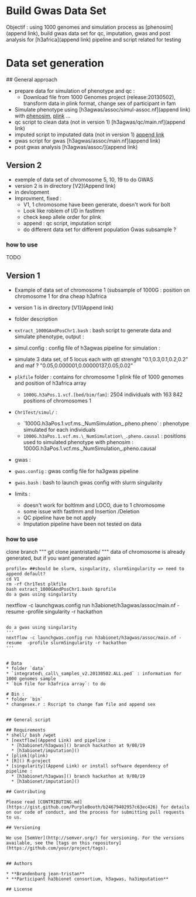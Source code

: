 # Build Gwas Data Set
Objectif : using 1000 genomes and simulation process as [phenosim](append link), build gwas data set for qc, imputation, gwas and post analysis for [h3africa](append link) pipeline and script related for testing 
# Data set generation 
## General approach 
  * prepare data for simulation of phenotype and qc : 
    * Download file from 1000 Genomes project (release:20130502), transform data in plink format, change sex of participant in fam
  * Simulate phenotype using [h3agwas/assoc/simul-assoc.nf](append link) with [phenosim](), [plink]() ...
  * qc script to clean data (not in version 1) [h3agwas/qc/main.nf](append link)
  * imputed script to imputated data (not in version 1) [append link]()
  * gwas script for gwas  [h3agwas/assoc/main.nf](append link)
  * post gwas analysis [h3agwas/assoc/](append link)

## Version 2 
  * exemple of data set of chromosome 5, 10, 19 to do GWAS
  * version 2 is in directory [V2](Append link) 
  * in devlopment 
  * Improvment, fixed  :
      * V1, 1 chromosome have been generate,  doesn't work for bolt 
      * Look like roblem of I/D in fastlmm
      * check keep allele order for plink
      * append  : qc script, imputation script
      * do different data set for different population Gwas subsample ?
### how to use
TODO
## Version 1 
* Example of data set of chromosome 1 (subsample of 1000G : position on chromosome 1 for dna cheap h3africa 
* version 1 is in directory [V1](Append link) 
* folder description 
 * `extract_1000GAndPosChr1.bash`  : bash script to generate data and simulate phenotype, output :
  * simul.config : config file of h3agwas pipeline for simulation :
   * simulate 3 data set, of 5 locus each with qtl strenght "0.1,0.3,0.1,0.2,0.2" and maf ? "0.05,0.000001,0.00000137,0.05,0.02"
  * `plkfile` folder : contains for chromosome 1 plink file of 1000 genomes and position of h3africa array 
    * `1000G.h3aPos.1.vcf.[bed/bim/fam]`: 2504 individuals with 163 842 positions of chromosomes 1
  * `Chr1Test/simul/` :
    * ̀ 1000G.h3aPos.1.vcf.ms.\_NumSimulation\_.pheno.pheno` : phenotype simulated for each individuals
    * `1000G.h3aPos.1.vcf.ms.\_NumSimulation\_.pheno.causal` : positions used to simulated phenotype with phenosim : 1000G.h3aPos.1.vcf.ms.\_NumSimulation\_.pheno.causal
* gwas : 
 * `gwas.config` : gwas config file for ha3gwas pipeline 
 * `gwas.bash` : bash to launch gwas config with slurm singularity

* limits :
  * doesn't work for boltlmm and LOCO, due to 1 chromosome
  * some issue with fastlmm and Insertion /Deletion 
  * QC pipeline have be not apply
  * Imputation pipeline have been not tested on data

### how to use 
clone branch
"""
git clone jeantristanb/
"""
data of chromosome is already generated, but if you want generated again
```
profile= ##should be slurm, singularity, slurmSingularity => need to append default?
cd V1
rm -rf Chr1Test plkfile
bash extract_1000GAndPosChr1.bash $profile
do a gwas using singularity
```
nextflow -c launchgwas.config run h3abionet/h3agwas/assoc/main.nf -resume  -profile singularity -r hackathon
```

do a gwas using singularity
'''
nextflow -c launchgwas.config run h3abionet/h3agwas/assoc/main.nf -resume  -profile slurmSingularity -r hackathon
'''


# Data
* folder `data`
* ̀ integrated\_call\_samples_v2.20130502.ALL.ped` : information for 1000 genomes sample
* ̀ bim file for h3africa array`: to do

# Bin : 
* folder `bin`
* changesex.r : Rscript to change fam file and append sex
 

## General script 

## Requirements 
* shell/ bash /wget 
* [nextflow](Append Link) and pipeline :
  * [h3abionet/h3agwas]() branch hackathon at 9/08/19
  * [h3abionet/imputation]()
* [plink](plink)
* [R]() R-project
* [singularity](Append Link) or install software dependency of pipeline :
  * [h3abionet/h3agwas]() branch hackathon at 9/08/19
  * [h3abionet/imputation]()

## Contributing

Please read [CONTRIBUTING.md](https://gist.github.com/PurpleBooth/b24679402957c63ec426) for details on our code of conduct, and the process for submitting pull requests to us.

## Versioning

We use [SemVer](http://semver.org/) for versioning. For the versions available, see the [tags on this repository](https://github.com/your/project/tags).


## Authors

* **Brandenburg jean-tristan** 
* **Participant ha3bionet consortium, h3agwas, ha3imputation** 

## License


